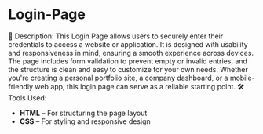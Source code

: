# Login-Page
📄 Description:
This Login Page allows users to securely enter their credentials to access a website or application. It is designed with usability and responsiveness in mind, ensuring a smooth experience across devices. The page includes form validation to prevent empty or invalid entries, and the structure is clean and easy to customize for your own needs.
Whether you're creating a personal portfolio site, a company dashboard, or a mobile-friendly web app, this login page can serve as a reliable starting point.
🛠️ Tools Used:
- **HTML** – For structuring the page layout
- **CSS** – For styling and responsive design


